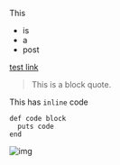 This

* is
* a
* post

[test link](http://kellishaver.com)

> This is a block quote.

This has `inline` code

    def code block
      puts code
    end

![img](https://images.unsplash.com/photo-1663341333659-5c05eaf30db4)